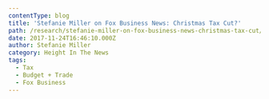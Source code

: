 ```yaml
---
contentType: blog
title: 'Stefanie Miller on Fox Business News: Christmas Tax Cut?'
path: /research/stefanie-miller-on-fox-business-news-christmas-tax-cut/
date: 2017-11-24T16:46:10.000Z
author: Stefanie Miller
category: Height In The News
tags:
  - Tax
  - Budget + Trade
  - Fox Business
---
```

<script type="text/javascript" src="http://video.foxbusiness.com/v/embed.js?id=5657243955001&w=466&h=263"></script>
